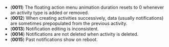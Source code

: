- (__0011__) The floating action menu animation duration resets to 0 whenever an activity type is added or removed.
- (__0012__) When creating activities successively, data (usually notifications) are sometimes prepopulated from the previous activity.
- (__0013__) Notification editing is inconsistent.
- (__0014__) Notifications are not deleted when activity is deleted.
- (__0015__) Past notifications show on reboot.
